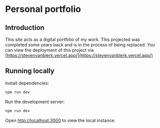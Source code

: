 # Personal portfolio

## Introduction

This site acts as a digital portfolio of my work. This projected was completed some years back and is in the process of being replaced. You can view the deployment of this project via [https://stevenvanblerk.vercel.app/](https://stevenvanblerk.vercel.app/)

## Running locally

Install dependencies:

```bash
npm run dev
```

Run the development server:

```bash
npm run dev
```

Open [http://localhost:3000](http://localhost:3000) to view the local instance.
